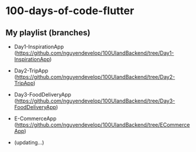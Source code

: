 # 100-days-of-code-flutter

## My playlist (branches)
* Day1-InspirationApp
(https://github.com/nguyendevelop/100UIandBackend/tree/Day1-InspirationApp)

* Day2-TripApp
(https://github.com/nguyendevelop/100UIandBackend/tree/Day2-TripApp)

* Day3-FoodDeliveryApp
(https://github.com/nguyendevelop/100UIandBackend/tree/Day3-FoodDeliveryApp)

* E-CommerceApp
(https://github.com/nguyendevelop/100UIandBackend/tree/ECommerceApp)

* (updating...)
